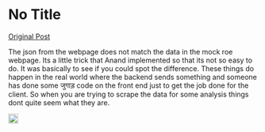 # No Title

[Original Post](https://discourse.onlinedegree.iitm.ac.in/t/168449/82)

<p>The json from the webpage does not match the data in the mock roe webpage. Its a little trick that Anand implemented so that its not so easy to do. It was basically to see if you could spot the difference. These things do happen in the real world where the backend sends something and someone has done some जुगाड़ code on the front end just to get the job done for the client. So when you are trying to scrape the data for some analysis things dont quite seem what they are.</p>
<p><img src="https://emoji.discourse-cdn.com/google/wink.png?v=13" title=":wink:" class="emoji only-emoji" alt=":wink:" loading="lazy" width="20" height="20"></p>